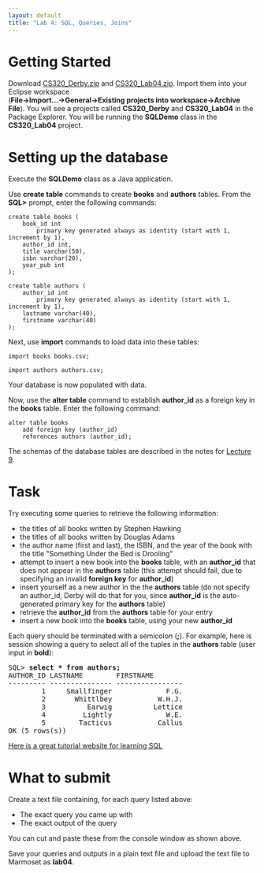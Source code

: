 ```yaml
---
layout: default
title: "Lab 4: SQL, Queries, Joins"
---
```


Getting Started
===============

Download [CS320\_Derby.zip](../resources/CS320_Derby.zip) and [CS320\_Lab04.zip](CS320_Lab04.zip). Import them into your Eclipse workspace<br> (**File-\>Import...-\>General-\>Existing projects into workspace-\>Archive File**). You will see a projects called **CS320\_Derby** and **CS320\_Lab04** in the Package Explorer.  You will be running the **SQLDemo** class in the **CS320_Lab04** project.

Setting up the database
=======================

Execute the **SQLDemo** class as a Java application.

Use **create table** commands to create **books** and **authors** tables. From the **SQL\>** prompt, enter the following commands:

    create table books (
        book_id int
            primary key generated always as identity (start with 1, increment by 1),
        author_id int,
        title varchar(50),
        isbn varchar(20),
        year_pub int
    );

    create table authors (
        author_id int
            primary key generated always as identity (start with 1, increment by 1),
        lastname varchar(40),
        firstname varchar(40)
    );

Next, use **import** commands to load data into these tables:

    import books books.csv;

    import authors authors.csv;

Your database is now populated with data.

Now, use the **alter table** command to establish **author_id** as a foreign key in the **books** table.  Enter the following command:

    alter table books
        add foreign key (author_id)
        references authors (author_id);
    
The schemas of the database tables are described in the notes for [Lecture 9](../lectures/lecture09.html).

Task
====

Try executing some queries to retrieve the following information:

-   the titles of all books written by Stephen Hawking
-   the titles of all books written by Douglas Adams
-   the author name (first and last), the ISBN, and the year of the book with the title "Something Under the Bed is Drooling"
-   attempt to insert a new book into the **books** table, with an **author_id** that does not appear in the **authors** table (this attempt should fail, due to specifying an invalid **foreign key** for **author_id**)
-   insert yourself as a new author in the the **authors** table (do not specify an author_id, Derby will do that for you, since **author_id** is the auto-generated primary key for the **authors** table)
-   retrieve the **author_id** from the **authors** table for your entry
-   insert a new book into the **books** table, using your new **author_id**

Each query should be terminated with a semicolon (**;**). For example, here is session showing a query to select all of the tuples in the **authors** table (user input in **bold**):

<pre>
SQL> <b>select * from authors;</b>
AUTHOR_ID LASTNAME        FIRSTNAME
--------- --------------- ----------------
        1     Smallfinger             F.G.
        2       Whittlbey           W.H.J.
        3          Earwig          Lettice
        4         Lightly             W.E.
        5        Tacticus           Callus
OK (5 rows(s))
</pre>

[Here is a great tutorial website for learning SQL](http://www.w3schools.com/sql/default.asp)

# What to submit

Create a text file containing, for each query listed above:

* The exact query you came up with
* The exact output of the query

You can cut and paste these from the console window as shown above.

Save your queries and outputs in a plain text file and upload the text file to Marmoset as **lab04**.
